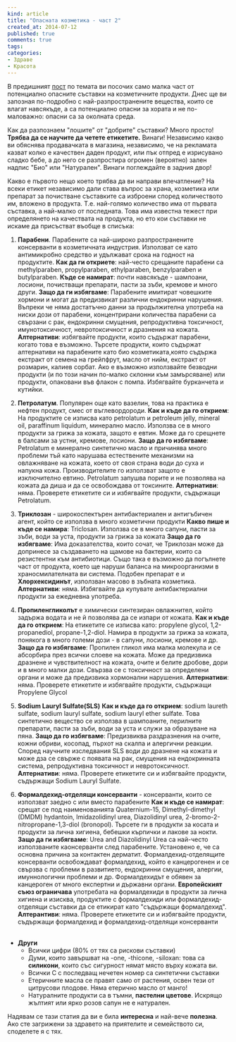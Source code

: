 ```yaml
---
kind: article
title: "Опасната козметика - част 2"
created_at: 2014-07-12 
published: true
comments: true
tags:
categories:
- Здраве
- Красота
--- 
```

В предишният [пост](/blog/2014-07-05-%D0%BE%D0%BF%D0%B0%D1%81%D0%BD%D0%B0%D1%82%D0%B0-%D0%BA%D0%BE%D0%B7%D0%BC%D0%B5%D1%82%D0%B8%D0%BA%D0%B0/) по темата ви посочих само малка част от потенциално опасните съставки на козметичните продукти. Днес ще ви запозная по-подробно с най-разпространените вещества, които се влагат навсякъде, а са потенциално опасни за хората и не по-маловажно: опасни са за околната среда.

Как да разпознаем "лошите" от "добрите" съставки? Много просто! **Трябва да се научите да четете етикетите.** Винаги! Независимо какво ви обяснява продавачката в магазина, независимо, че на рекламата казват колко е качествен даден продукт, или пък отпред е изрисувано сладко бебе, а до него се разпростира огромен (вероятно) зален надпис "Био" или "Натурален". Винаги поглеждайте в задния двор!

Какво е първото нещо което трябва да ви направи впечатление? На всеки етикет независимо дали става въпрос за храна, козметика или препарат за почистване съставките са изброени според количеството им, вложено в продукта. Т.е. най-голямо количество има от първата съставка, а най-малко от последната. Това има известна тежест при определянето на качествата на продукта, но ето кои съставки не искаме да присъстват въобще в списъка:

1. **Парабени**. Парабените са най-широко разпространените консерванти в козметичната индустрия. Използват се като антимикробно средство и удължават срока на годност на продуктите.
**Как да ги откриете**: най-често срещаните парабени са methylparaben, propylparaben, ethylparaben, benzylparaben и butylparaben.
**Къде се намират**: почти навсякъде - шампоани, лосиони, почистващи препарати, пасти за зъби, кремове и много други.
**Защо да ги избягваме**: Парабените имитират човешките хормони и могат да предизвикат различни ендокринни нарушения. Въпреки че няма достатъчно данни за продължителна употреба на ниски дози от парабени, концентрирани количества парабени са свързани с рак, ендокринни смущения, репродуктивна токсичност, имунотоксичност, невротоксичност и дразнения на кожата.
**Алтернативи**: избягвайте продукти, които съдържат парабени, когато това е възможно. Търсете продукти, които съдържат алтернативи на парабените като био козметиката,която съдържа екстракт от семена на грейпфрут, масло от нийм, екстракт от розмарин, калиев сорбат. Ако е възможно използвайте безводни продукти (и по този начин по-малко склонни към замърсяване) или продукти, опаковани във флакон с помпа. Избягвайте бурканчета и кутийки.

2. **Петролатум**. Популярен още като вазелин, това на практика е нефтен продукт, смес от въглевордороди.
**Как и къде да го открием**: На продуктите се изписва като petrolatum и petroleum jelly, mineral oil, paraffinum liquidum, минерално масло. Използва се в много продукти за грижа за кожата, защото е евтин. Може да го срещнете в балсами за устни, кремове, лосиони.
**Защо да го избягваме**: Petrolatum е минерално синтетично масло и причинява много проблеми тъй като нарушава естествените механизми на овлажняване на кожата, което от своя страна води до суха и напукна кожа. Производителите го използват защото е изключително евтино.
Petrolatum запушва порите и не позволява на кожата да диша и да се освобождава от токсините. 
**Алтернативи**: няма. Проверете етикетите си и избягвайте продукти, съдържащи Petrolatum.

3. **Триклозан** - широкоспектърен антибактериален и антигъбичен агент, който се използва в много козметични продукти
**Какво пише и къде се намира**: Triclosan. Използва се в много сапуни, пасти за зъби, води за уста, продукти за грижа за кожата
**Защо да го избягваме**: Има доказателства, които сочат, че Триклозан може да допринесе за създаването на щамове на бактерии, които са резистентни към антибиотици. Също така е възможно да погълнете част от продукта, което ще наруши баланса на микроорганизми в храносмилателната ви система.
Подобен препарат е и **Хлорхексидинът**, използван масово в зъбната козметика.
**Алтернативи**: няма. Избягвайте да купувате антибактериални продукти за ежедневна употреба.

4. **Пропиленгликолът** е химически синтезиран овлажнител, който задържа водата и не й позволява да се изпари от кожата.
**Как и къде да го открием**: На етикетите се изписва като: propylene glycol, 1,2-propanediol, propane-1,2-diol. Намира в продукти за грижа за кожата, понякога в много големи дози - в сапуни, лосиони, кремове и др.
**Защо да го избягваме**: Пропилен гликол има малка молекула и се абсорбира през всички слоеве на кожата. Може да предизвика дразнене и чувствителност на кожата, очите и белите дробове, дори и в много малки дози. Свързва се с токсичност за определени органи и може да предизвика хормонални нарушения.
**Алтернативи**: няма. Проверете етикетите и избягвайте продукти, съдържащи Propylene Glycol

5. **Sodium Lauryl Sulfate(SLS)**
**Как и къде да го открием**: sodium laureth sulfate, sodium lauryl sulfate, sodium lauryl ether sulfate. Това синтетично вещество се използва в шампоаните, перилните препарати, пасти за зъби, води за уста и служи за образуване на пяна.
**Защо да го избягваме**: Предизвиква раздразнения на очите, кожни обриви, косопад, пърхот на скалпа и алергични реакции. Според научните изследвания SLS води до дразнене на кожата и може дза се свърже с появата на рак, смущения на ендокринната система, репродуктивна токсичност и невротоксичност.
**Алтернативи**: няма. Проверете етикетите си и избягвайте продукти, съдържащи Sodium Lauryl Sulfate.<br />
6. **Формалдехид-отделящи консерванти** - консерванти, които се използват заедно с или вместо парабените
**Как и къде се намират**: срещат се под наименованията Quaternium-15, Dimethyl-dimethyl (DMDM) hydantoin, Imidazolidinyl urea, Diazolidinyl urea, 2-bromo-2-nitropropane-1,3-diol (bronopol). Търсете ги в продукти за косата и продукти за лична хигиена, бебешки кърпички и лакове за нокти.
**Защо да ги избягваме**: Urea and Diazolidinyl Urea са най-често използваните каонсерванти след парабените. Установено е, че са основна причина за контактен дерматит. Формалдехид-отделящите консерванти освобождават формалдехид, който е канцерогенен и се свързва с проблеми в развитието, ендокринни смущения, алергии, имуннологични проблеми и др. Формалдехидът е обявен за канцероген от много експертни и държавни органи. **Европейският съюз ограничава** употребата на формалдехиди в продукти за лична хигиена и изисква, продуктите с формалдехиди или формалдехид-отделящи съставки да се етикират като "съдържащи формалдехид".
**Алтерантиви**: няма. Проверете етикетите си и избягвайте продукти, съдържащи формалдехид и формалдехид-отделящи консерванти <br /><br />
* **Други**
  * Всички цифри (80% от тях са рискови съставки)
  * Думи, които завършват на -one, -thicone, -siloxan: това са **силикони**, които със сигурност нямат място върху кожата ви.
  * Всички С с последващ нечетен номер са синтетични съставки
  * Етеричните масла се правят само от растения, освен тези от цитрусови плодове. Няма етерично масло от манго!
  * Натуралните продукти са в тъмни, **пастелни цветове**. Искрящо жълтият или ярко розов сапун не е натурален.

Надявам се тази статия да ви е била **интересна** и най-вече **полезна**. Ако сте загрижени за здравето на приятелите и семейството си, споделете я с тях.